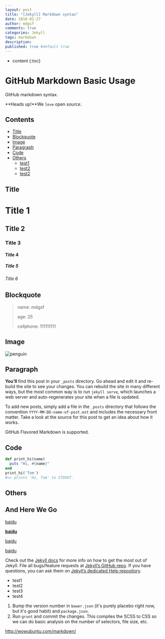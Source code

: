 ```yaml
---
layout: post
title: "[Jekyll] Markdown syntax"
date: 2016-02-27
author: mdgsf
comments: true
categories: Jekyll
tags: markdown
description:
published: true #default true
---
```


* content 
{:toc}

# GitHub Markdown Basic Usage

GitHub markdown syntax.

**Heads up!**We `love` open *source*.

## Contents

- [Title](#title)
- [Blockquote](#blockquote)
- [Image](#image)
- [Paragraph](#paragraph)
- [Code](#code)
- [Others](#others)
    - [test1](#test1)
    - [test2](#test2)
    - [test2](#test2)



## Title

# Title 1

## Title 2

### Title 3

#### Title 4

##### Title 5

###### Title 6



## Blockquote

> name: mdgsf
>
> age: 25
>
> cellphone: 111111111



## Image

<img src="{{ site.url }}/images/icons/penguin.png" alt="penguin" />


## Paragraph

<strong>You’ll</strong> find this post in your `_posts` directory. Go ahead and edit it and re-build the site to see your changes. You can rebuild the site in many different ways, but the most common way is to run `jekyll serve`, which launches a web server and auto-regenerates your site when a file is updated.

To add new posts, simply add a file in the `_posts` directory that follows the convention `YYYY-MM-DD-name-of-post.ext` and includes the necessary front matter. Take a look at the source for this post to get an idea about how it works.

GitHub Flavored Markdown is supported.



## Code

```ruby
def print_hi(name)
  puts "Hi, #{name}"
end
print_hi('Tom')
#=> prints 'Hi, Tom' to STDOUT.
```



## Others

## And Here We Go ##

[baidu](http://www.baidu.com)

[**baidu**](http://www.baidu.com)

<a href="http://www.baidu.com">baidu</a>

<a href="http://www.baidu.com" target="_blank">baidu</a>

Check out the [Jekyll docs][jekyll] for more info on how to get the most out of Jekyll. File all bugs/feature requests at [Jekyll’s GitHub repo][jekyll-gh]. If you have questions, you can ask them on [Jekyll’s dedicated Help repository][jekyll-help].

[jekyll]:      http://jekyllrb.com
[jekyll-gh]:   https://github.com/jekyll/jekyll
[jekyll-help]: https://github.com/jekyll/jekyll-help
[frontmatter]: http://jekyllrb.com/docs/frontmatter/
[github-easybook]: https://github.com/laobubu/jekyll-theme-EasyBook

- test1
- test2
- test3
- test4

1. Bump the version number in `bower.json` (it's purely placebo right now, but it's good habit) and `package.json`.
2. Run `grunt` and commit the changes. This compiles the SCSS to CSS so we can do basic analysis on the number of selectors, file size, etc.


http://wowubuntu.com/markdown/